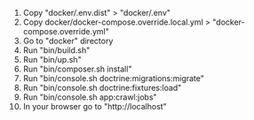 1. Copy "docker/.env.dist" > "docker/.env"
2. Copy docker/docker-compose.override.local.yml > "docker-compose.override.yml"
3. Go to "docker" directory
4. Run "bin/build.sh"
5. Run "bin/up.sh"
6. Run "bin/composer.sh install"
7. Run "bin/console.sh doctrine:migrations:migrate"
8. Run "bin/console.sh doctrine:fixtures:load"
9. Run "bin/console.sh app:crawl:jobs"
10. In your browser go to "http://localhost"